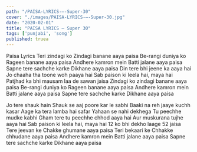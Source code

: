 ```yaml
---
path: "/PAISA-LYRICS-–-Super-30"
cover: "./images/PAISA-LYRICS-–-Super-30.jpg"
date: "2020-02-01"
title: "PAISA LYRICS – Super 30"
tags: ['punjabi', 'song']
published: truea
---
```


Paisa Lyrics
Teri zindagi ko
Zindagi banane aaya paisa
Be-rangi duniya ko
Rageen banane aaya paisa
Andhere kamron mein
Batti jalane aaya paisa
Sapne tere sachche karke
Dikhane aaya paisa
Din tere bhi jeene ka aaya hai
Jo chaaha tha toone woh paaya hai
Sab paison ki leela hai, maya hai
Patjhad ka bhi mausam laa de sawan jaisa
Zindagi ko zindagi banane aaya paisa
Be-rangi duniya ko
Rageen banane aaya paisa
Andhere kamron mein
Batti jalane aaya paisa
Sapne tere sachche karke
Dikhane aaya paisa






Jo tere shauk hain
Shauk se aaj poore kar le sabhi
Baaki na reh jaaye kuchh kasar
Aage ka tera lamba hai safar
Yahaan se nahi dekhega
Tu peechhe mudke kabhi
Gham tere tu peechhe chhod aaya hai
Aur muskurana tujhe aaya hai
Sab paison ki leela hai, maya hai
12 ko bhi dekho laage 52 jaisa
Tere jeevan ke
Chakke ghumane aaya paisa
Teri bekaari ke
Chhakke chhudane aaya paisa
Andhere kamron mein
Batti jalane aaya paisa
Sapne tere sachche karke
Dikhane aaya paisa
